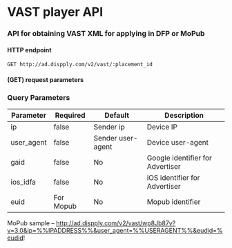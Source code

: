 # VAST player API
### API for obtaining VAST XML for applying in DFP or MoPub

#### HTTP endpoint

`GET http://ad.dispply.com/v2/vast/:placement_id`

#### (GET) request parameters 


### Query Parameters

Parameter | Required | Default | Description
--------- | ------- | ------- | -----------
ip | false | Sender ip | Device IP
user_agent | false | Sender user-agent | Device user-agent
gaid | false | No | Google identifier for Advertiser
ios_idfa | false | No | iOS identifier for Advertiser
euid | For Mopub | No | Mopub identifier

MoPub sample – http://ad.dispply.com/v2/vast/wp8Jb87v?v=3.0&ip=%%IPADDRESS%%&user_agent=%%USERAGENT%%&eudid=%eudid!
